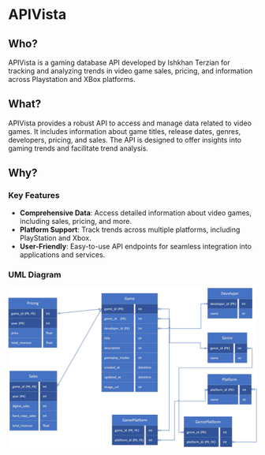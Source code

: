 # APIVista

## Who?

APIVista is a gaming database API developed by Ishkhan Terzian for tracking and analyzing trends in video game sales, pricing, and information across Playstation and XBox platforms.

## What?

APIVista provides a robust API to access and manage data related to video games. It includes information about game titles, release dates, genres, developers, pricing, and sales. The API is designed to offer insights into gaming trends and facilitate trend analysis.

## Why?

### Key Features

- **Comprehensive Data**: Access detailed information about video games, including sales, pricing, and more.
- **Platform Support**: Track trends across multiple platforms, including PlayStation and Xbox.
- **User-Friendly**: Easy-to-use API endpoints for seamless integration into applications and services.


### UML Diagram
![UML Diagram](https://github.com/IshkhanTerzian/APIVista/blob/master/APIVistoTables.jpg)

